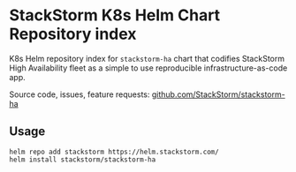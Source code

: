 # StackStorm K8s Helm Chart Repository index
K8s Helm repository index for `stackstorm-ha` chart that codifies StackStorm
High Availability fleet as a simple to use reproducible infrastructure-as-code app.

Source code, issues, feature requests: [github.com/StackStorm/stackstorm-ha](https://github.com/StackStorm/stackstorm-ha)

## Usage
```
helm repo add stackstorm https://helm.stackstorm.com/
helm install stackstorm/stackstorm-ha
```
